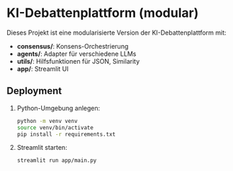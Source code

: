 # KI-Debattenplattform (modular)

Dieses Projekt ist eine modularisierte Version der KI-Debattenplattform mit:
- **consensus/**: Konsens-Orchestrierung
- **agents/**: Adapter für verschiedene LLMs
- **utils/**: Hilfsfunktionen für JSON, Similarity
- **app/**: Streamlit UI

## Deployment
1. Python-Umgebung anlegen:
   ```bash
   python -m venv venv
   source venv/bin/activate
   pip install -r requirements.txt
   ```
2. Streamlit starten:
   ```bash
   streamlit run app/main.py
   ```
